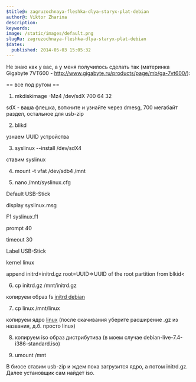 ```yaml
---
$title@: zagruzochnaya-fleshka-dlya-staryx-plat-debian
author@: Viktor Zharina
description: 
keywords: 
image: /static/images/default.png
slugRu: zagruzochnaya-fleshka-dlya-staryx-plat-debian
$dates:
  published: 2014-05-03 15:05:32
---
```

Не знаю как у вас, а у меня получилось сделать так (материнка Gigabyte 7VT600 - http://www.gigabyte.ru/products/page/mb/ga-7vt600/):

== все под рутом ==

1. mkdiskimage -Mz4 /dev/sdX 700 64 32

sdX - ваша флешка, воткните и узнайте через dmesg, 700 мегабайт раздел, остальное для usb-zip

2. blikd

узнаем UUID устройства

3. syslinux --install /dev/sdX4

ставим syslinux

4. mount -t vfat /dev/sdb4 /mnt

5. nano /mnt/syslinux.cfg

Default USB-Stick

display syslinux.msg

F1 syslinux.f1

prompt 40

timeout 30

Label USB-Stick

kernel linux

append initrd=initrd.gz root=UUID=&gt;UUID of the root partition from blkid&lt;



6. cp initrd.gz /mnt/initrd.gz

копируем образ fs <a href="http://viktor.zharina.info/wp-content/uploads/2014/05/initrd.gz">initrd debian</a>

7. cp linux /mnt/linux

копируем ядро <a href="http://viktor.zharina.info/wp-content/uploads/2014/05/linux.gz">linux</a> (после скачивания уберите расширение .gz из названия, д.б. просто linux)

8. копируем iso образ дистрибутива (в моем случае debian-live-7.4-i386-standard.iso)

9. umount /mnt

В биосе ставим usb-zip и ждем пока загрузится ядро, а потом initrd.gz. Далее установщик сам найдет iso.